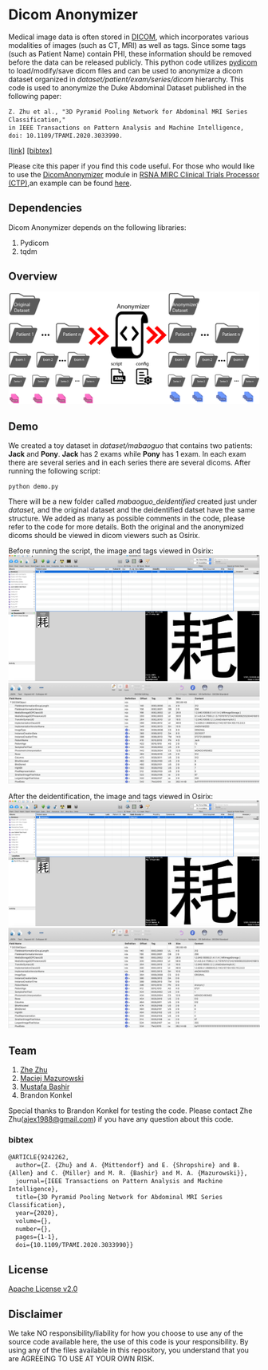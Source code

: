 # Dicom Anonymizer
Medical image data is often stored in [DICOM](https://en.wikipedia.org/wiki/DICOM), which incorporates various modalities
of images (such as CT, MRI) as well as tags. Since some tags (such as Patient Name) contain PHI, these information should
be removed before the data can be released publicly. This python code utilizes [pydicom](https://pydicom.github.io/) to 
load/modify/save dicom files and can be used to anonymize a dicom dataset organized in *dataset/patient/exam/series/dicom* 
hierarchy. This code is used to anonymize the Duke Abdominal Dataset published in the following paper: 
```
Z. Zhu et al., "3D Pyramid Pooling Network for Abdominal MRI Series Classification," 
in IEEE Transactions on Pattern Analysis and Machine Intelligence, doi: 10.1109/TPAMI.2020.3033990.
```
[[link]](https://ieeexplore.ieee.org/abstract/document/9242262) [[bibtex]](#bibtex)

Please cite this paper if you find this code useful. For those who would like to use the [DicomAnonymizer](https://mircwiki.rsna.org/index.php?title=CTP-The_RSNA_Clinical_Trial_Processor#DicomAnonymizer) module in 
[RSNA MIRC Clinical Trials Processor (CTP)](https://mircwiki.rsna.org/index.php?title=Main_Page),an example can be found [here](https://github.com/ajex1988/mirc_ctp_dicom_anonymizer). 
## Dependencies
Dicom Anonymizer depends on the following libraries:
1. Pydicom
2. tqdm

## Overview
![Pipeline](img/AnonymizerPipeline.png)
## Demo
We created a toy dataset in *dataset/mabaoguo* that contains two patients: **Jack** and **Pony**. **Jack**
has 2 exams while **Pony** has 1 exam. In each exam there are several series and in each series there are several
dicoms. After running the following script:
```
python demo.py
```
There will be a new folder called *mabaoguo_deidentified* created just under *dataset*, and the original dataset and the 
deidentified datset have the same structure. We added as many as possible comments in the code, please refer to the code for
more details. Both the original and the anonymized dicoms should be viewed in dicom viewers
such as Osirix.

Before running the script, the image and tags viewed in Osirix:
![Pipeline](img/before_img.png)
![Pipeline](img/before_tag.png)

After the deidentification, the image and tags viewed in Osirix:
![Pipeline](img/after_img.png)
![Pipeline](img/after_tag.png)

## Team
1. [Zhe Zhu](https://github.com/ajex1988)
2. [Maciej Mazurowski](https://sites.duke.edu/mazurowski/)
3. [Mustafa Bashir](https://radiology.duke.edu/faculty/member/mustafa-r-bashir/)
4. Brandon Konkel

Special thanks to Brandon Konkel for testing the code. Please contact Zhe Zhu(ajex1988@gmail.com) if you have any question
about this code.
### bibtex
```
@ARTICLE{9242262,
  author={Z. {Zhu} and A. {Mittendorf} and E. {Shropshire} and B. {Allen} and C. {Miller} and M. R. {Bashir} and M. A. {Mazurowski}},
  journal={IEEE Transactions on Pattern Analysis and Machine Intelligence}, 
  title={3D Pyramid Pooling Network for Abdominal MRI Series Classification}, 
  year={2020},
  volume={},
  number={},
  pages={1-1},
  doi={10.1109/TPAMI.2020.3033990}}
```
## License
[Apache License v2.0](LICENSE)
## Disclaimer
We take NO responsibility/liability for how you choose to use any of the source code available here, the use of this code is your responsibility.
By using any of the files available in this repository, you understand that you are AGREEING TO USE AT YOUR OWN RISK. 